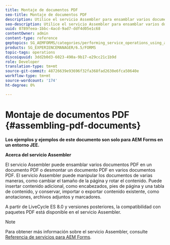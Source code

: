 ```yaml
---
title: Montaje de documentos PDF
seo-title: Montaje de documentos PDF
description: Utilice el servicio Assembler para ensamblar varios documentos PDF en un documento PDF o desmontar un documento PDF en varios documentos PDF.
seo-description: Utilice el servicio Assembler para ensamblar varios documentos PDF en un documento PDF o desmontar un documento PDF en varios documentos PDF.
uuid: 0789feea-1bbc-4acd-9ad7-ddf4d05e1c68
contentOwner: admin
content-type: reference
geptopics: SG_AEMFORMS/categories/performing_service_operations_using_apis
products: SG_EXPERIENCEMANAGER/6.5/FORMS
topic-tags: operations
discoiquuid: 3dd2b0d3-6023-490a-9b17-e29cc21c1b9d
role: Developer
translation-type: tm+mt
source-git-commit: 48726639e93696f32fa368fad2630e6fca50640e
workflow-type: tm+mt
source-wordcount: '174'
ht-degree: 0%

---
```



# Montaje de documentos PDF {#assembling-pdf-documents}

**Los ejemplos y ejemplos de este documento son solo para AEM Forms en un entorno JEE.**

**Acerca del servicio Assembler**

El servicio Assembler puede ensamblar varios documentos PDF en un documento PDF o desmontar un documento PDF en varios documentos PDF. El servicio Assembler puede manipular los documentos de varias maneras, como cambiar el tamaño de la página y rotar el contenido. Puede insertar contenido adicional, como encabezados, pies de página y una tabla de contenido, y conservar, importar o exportar contenido existente, como anotaciones, archivos adjuntos y marcadores.

A partir de LiveCycle ES 8.0 y versiones posteriores, la compatibilidad con paquetes PDF está disponible en el servicio Assembler.

>[!NOTE]
>
>Para obtener más información sobre el servicio Assembler, consulte [Referencia de servicios para AEM Forms](https://www.adobe.com/go/learn_aemforms_services_63).

